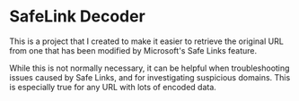 # SafeLink Decoder
This is a project that I created to make it easier to retrieve the original URL from one that has been modified by Microsoft's Safe Links feature.

While this is not normally necessary, it can be helpful when troubleshooting issues caused by Safe Links, and for investigating suspicious domains. This is especially true for any URL with lots of encoded data.
